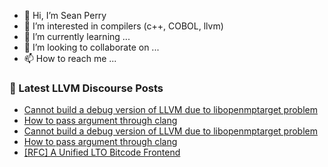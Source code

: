 - 👋 Hi, I’m Sean Perry
- 👀 I’m interested in compilers (c++, COBOL, llvm)
- 🌱 I’m currently learning ...
- 💞️ I’m looking to collaborate on ...
- 📫 How to reach me ...

<!---
s66perry/s66perry is a ✨ special ✨ repository because its `README.md` (this file) appears on your GitHub profile.
You can click the Preview link to take a look at your changes.
--->
### 📕 Latest LLVM Discourse Posts

<!-- DISCOURSE-LLVM:START -->
- [Cannot build a debug version of LLVM due to libopenmptarget problem](https://discourse.llvm.org/t/cannot-build-a-debug-version-of-llvm-due-to-libopenmptarget-problem/70851#post_3)
- [How to pass argument through clang](https://discourse.llvm.org/t/how-to-pass-argument-through-clang/70869#post_2)
- [Cannot build a debug version of LLVM due to libopenmptarget problem](https://discourse.llvm.org/t/cannot-build-a-debug-version-of-llvm-due-to-libopenmptarget-problem/70851#post_2)
- [How to pass argument through clang](https://discourse.llvm.org/t/how-to-pass-argument-through-clang/70869#post_1)
- [[RFC] A Unified LTO Bitcode Frontend](https://discourse.llvm.org/t/rfc-a-unified-lto-bitcode-frontend/61774?page=3#post_59)
<!-- DISCOURSE-LLVM:END -->

